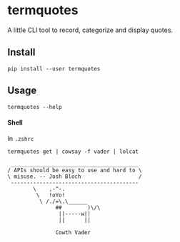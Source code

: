 # termquotes

A little CLI tool to record, categorize and display quotes.

## Install

`pip install --user termquotes`

## Usage

`termquotes --help`

#### Shell

In `.zshrc`

`termquotes get | cowsay -f vader | lolcat`

```
 ________________________________________
/ APIs should be easy to use and hard to \
\ misuse. -- Josh Bloch                  /
 ----------------------------------------
        \    ,-^-.
         \   !oYo!
          \ /./=\.\______
               ##        )\/\
                ||-----w||
                ||      ||

               Cowth Vader
```
